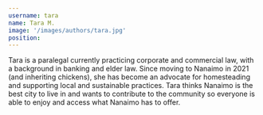 ```yaml
---
username: tara
name: Tara M.
image: '/images/authors/tara.jpg'
position: 
---
```


Tara is a paralegal currently practicing corporate and commercial law, with a background in banking and elder law. 
Since moving to Nanaimo in 2021 (and inheriting chickens), she has become an advocate for homesteading and supporting local and sustainable practices. 
Tara thinks Nanaimo is the best city to live in and wants to contribute to the community so everyone is able to enjoy and access what Nanaimo has to offer.
